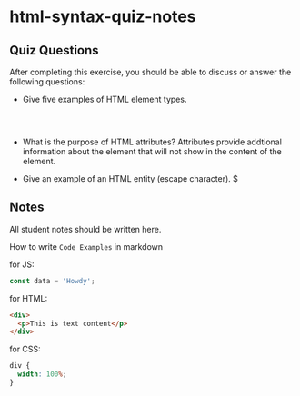 # html-syntax-quiz-notes

## Quiz Questions

After completing this exercise, you should be able to discuss or answer the following questions:

- Give five examples of HTML element types.
    <h1>
    <p>
    <span>
    <div>
    <img>

- What is the purpose of HTML attributes?
  Attributes provide addtional information about the element that will not show in the content of the element.

- Give an example of an HTML entity (escape character).
  &dollar;

## Notes

All student notes should be written here.

How to write `Code Examples` in markdown

for JS:

```javascript
const data = 'Howdy';
```

for HTML:

```html
<div>
  <p>This is text content</p>
</div>
```

for CSS:

```css
div {
  width: 100%;
}
```

